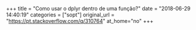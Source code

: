 +++
title = "Como usar o dplyr dentro de uma função?"
date = "2018-06-29 14:40:19"
categories = ["sopt"]
original_url = "https://pt.stackoverflow.com/q/310764"
at_home="no"
+++

